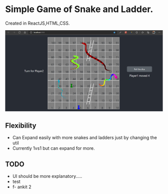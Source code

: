 # Simple Game of Snake and Ladder.
Created in ReactJS,HTML,CSS.

<p align="center">

  [![SC2 Video](./src/img/Snakeandladder.png)](https://www.youtube.com/watch?v=MBCCMV0RMWw)
</p>

## Flexibility
- Can Expand easily with more snakes and ladders just by changing the util
- Currently 1vs1 but can expand for more.
## TODO
- UI should be more explanatory.....
- test
- f- ankit 2
